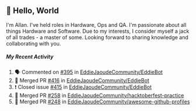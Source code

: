 ## :wave: Hello, World

I'm Allan. I've held roles in Hardware, Ops and QA. I'm passionate about all things Hardware and Software. Due to my interests, I consider myself a jack of all trades - a master of some. Looking forward to sharing knowledge and collaborating with you.

##### My Recent Activity
<!--START_SECTION:activity-->
1. 🗣 Commented on [#395](https://github.com/EddieJaoudeCommunity/EddieBot/issues/395) in [EddieJaoudeCommunity/EddieBot](https://github.com/EddieJaoudeCommunity/EddieBot)
2. 🎉 Merged PR [#416](https://github.com/EddieJaoudeCommunity/EddieBot/pull/416) in [EddieJaoudeCommunity/EddieBot](https://github.com/EddieJaoudeCommunity/EddieBot)
3. ❗️ Closed issue [#415](https://github.com/EddieJaoudeCommunity/EddieBot/issues/415) in [EddieJaoudeCommunity/EddieBot](https://github.com/EddieJaoudeCommunity/EddieBot)
4. 🎉 Merged PR [#258](https://github.com/EddieJaoudeCommunity/hacktoberfest-practice/pull/258) in [EddieJaoudeCommunity/hacktoberfest-practice](https://github.com/EddieJaoudeCommunity/hacktoberfest-practice)
5. 🎉 Merged PR [#248](https://github.com/EddieJaoudeCommunity/awesome-github-profiles/pull/248) in [EddieJaoudeCommunity/awesome-github-profiles](https://github.com/EddieJaoudeCommunity/awesome-github-profiles)
<!--END_SECTION:activity-->

<!--
**AllanRegush/AllanRegush** is a ✨ _special_ ✨ repository because its `README.md` (this file) appears on your GitHub profile.

Here are some ideas to get you started:

- 🔭 I’m currently working on ...
- 🌱 I’m currently learning ...
- 👯 I’m looking to collaborate on ...
- 🤔 I’m looking for help with ...
- 💬 Ask me about ...
- 📫 How to reach me: ...
- 😄 Pronouns: ...
- ⚡ Fun fact: ...
-->
